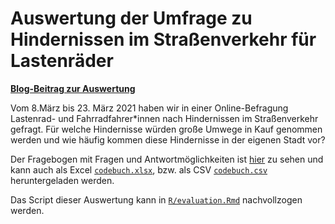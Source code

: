 # Auswertung der Umfrage zu Hindernissen im Straßenverkehr für Lastenräder

**[Blog-Beitrag zur Auswertung](xxx)**

Vom 8.März bis 23. März 2021 haben wir in einer Online-Befragung Lastenrad- und Fahrradfahrer\*innen nach Hindernissen im Straßenverkehr gefragt. Für welche Hindernisse würden große Umwege in Kauf genommen werden und wie häufig kommen diese Hindernisse in der eigenen Stadt vor?

Der Fragebogen mit Fragen und Antwortmöglichkeiten ist [hier](https://cargorocket.github.io/survey/docs/questionaire) zu sehen und kann auch als Excel [`codebuch.xlsx`](https://github.com/CargoRocket/survey/blob/main/codebuch.xlsx), bzw. als CSV [`codebuch.csv`](https://github.com/CargoRocket/survey/blob/main/codebuch.csv) heruntergeladen werden.

Das Script dieser Auswertung kann in [`R/evaluation.Rmd`](/R/evaluation.Rmd) nachvollzogen werden.
